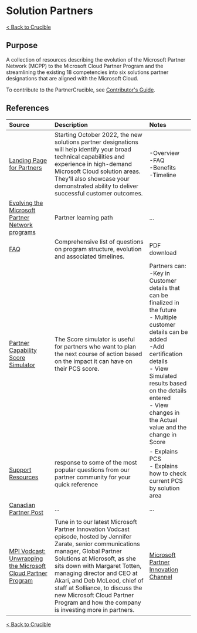 # Solution Partners

[< Back to Crucible](./)

## Purpose

A collection of resources describing the evolution of the Microsoft Partner Network (MCPP) to the Microsoft Cloud Partner Program and the streamlining the existing 18 competencies into six solutions partner designations that are aligned with the Microsoft Cloud.

To contribute to the PartnerCrucible, see [Contributor's Guide](ContributorsGuide).


## References


Source | Description | Notes
:----- | :-----  | :-----
[Landing Page for Partners](https://partner.microsoft.com/en-us/membership/solutions-partner)| Starting October 2022, the new solutions partner designations will help identify your broad technical capabilities and experience in high-demand Microsoft Cloud solution areas. They'll also showcase your demonstrated ability to deliver successful customer outcomes.| -Overview<br>-FAQ<br>-Benefits<br>-Timeline
[Evolving the Microsoft Partner Network programs](https://partner.microsoft.com/en-us/training/assets/collection/evolving-the-microsoft-partner-network-programs#/)| Partner learning path|...
[FAQ](https://assetsprod.microsoft.com/mpn/en-us/faq-find-all-frequently-asked-questions.pdf)| Comprehensive list of questions on program structure, evolution and associated timelines.|PDF download
[Partner Capability Score Simulator](https://docs.microsoft.com/en-us/partner-center/solutions-partner-insights#score-simulator)| The Score simulator is useful for partners who want to plan the next course of action based on the impact it can have on their PCS score. | Partners can: <br> -Key in Customer details that can be finalized in the future <br> - Multiple customer details can be added <br> -Add certification details <br> - View Simulated results based on the details entered <br> - View changes in the Actual value and the change in Score
[Support Resources](https://partner.microsoft.com/en-US/support/?stage=2&topicid=15ae6033-aabe-59cd-af85-5895401a87c0)| response to some of the most popular questions from our partner community for your quick reference|- Explains PCS<br>- Explains how to check current PCS by solution area
[Canadian Partner Post](https://www.microsoftpartnercommunity.com/t5/What-s-new-for-Canadian-partners/Evolution-of-the-Microsoft-partner-network/m-p/67215#M103)|...|...
[MPI Vodcast: Unwrapping the Microsoft Cloud Partner Program](https://www.youtube.com/watch?v=rmj0mMd5QU8&feature=youtu.be)|Tune in to our latest Microsoft Partner Innovation Vodcast episode, hosted by Jennifer Zarate, senior communications manager, Global Partner Solutions at Microsoft, as she sits down with Margaret Totten, managing director and CEO at Akari, and Deb McLeod, chief of staff at Solliance, to discuss the new Microsoft Cloud Partner Program and how the company is investing more in partners.|[Microsoft Partner Innovation Channel](https://www.youtube.com/channel/UCYUkW7seEYoQLNoYEEO32iQ)

[< Back to Crucible](./)
